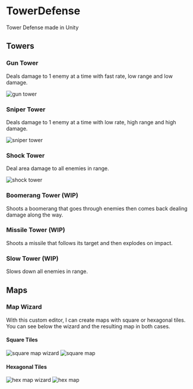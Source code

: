 # TowerDefense
Tower Defense made in Unity

## Towers
### Gun Tower
Deals damage to 1 enemy at a time with fast rate, low range and low damage.

![gun tower](https://github.com/Jepsiko/TowerDefense/assets/23524442/4d597eb7-49cc-4fb9-b05f-2c26022a567d)

### Sniper Tower
Deals damage to 1 enemy at a time with low rate, high range and high damage.

![sniper tower](https://github.com/Jepsiko/TowerDefense/assets/23524442/2e934b03-16d2-4296-8c37-5107ebcc3e1d)

### Shock Tower
Deal area damage to all enemies in range.

![shock tower](https://github.com/Jepsiko/TowerDefense/assets/23524442/f06695cb-91e4-4343-aa07-be1ad304034d)

### Boomerang Tower (WIP)
Shoots a boomerang that goes through enemies then comes back dealing damage along the way.

### Missile Tower (WIP)
Shoots a missile that follows its target and then explodes on impact.

### Slow Tower (WIP)
Slows down all enemies in range.

## Maps
### Map Wizard
With this custom editor, I can create maps with square or hexagonal tiles. You can see below the wizard and the resulting map in both cases.

#### Square Tiles
![square map wizard](https://github.com/Jepsiko/TowerDefense/assets/23524442/246e2c40-e0f3-423a-b405-d3eaa6c5499f)
![square map](https://github.com/Jepsiko/TowerDefense/assets/23524442/2f6169f8-ee76-4b8a-a39b-ef60f1757c92)

#### Hexagonal Tiles
![hex map wizard](https://github.com/Jepsiko/TowerDefense/assets/23524442/fdfdc162-8470-4d76-92ab-7940ccb9ae63)
![hex map](https://github.com/Jepsiko/TowerDefense/assets/23524442/2edf32be-413b-4a62-89d8-f50da746d816)
